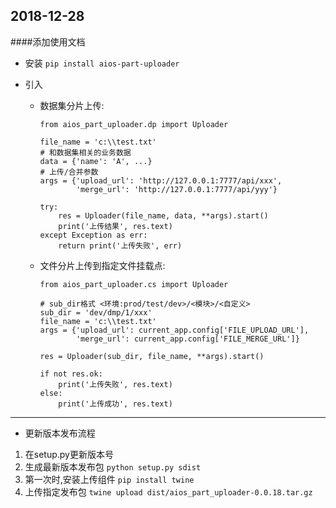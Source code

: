 ## 2018-12-28  
####添加使用文档  

* 安装 
  `pip install aios-part-uploader`

* 引入  
  - 数据集分片上传:  
    ```
    from aios_part_uploader.dp import Uploader  

    file_name = 'c:\\test.txt'
    # 和数据集相关的业务数据
    data = {'name': 'A', ...}
    # 上传/合并参数
    args = {'upload_url': 'http://127.0.0.1:7777/api/xxx',
            'merge_url': 'http://127.0.0.1:7777/api/yyy'}
    
    try:
        res = Uploader(file_name, data, **args).start()
        print('上传结果', res.text)
    except Exception as err:
        return print('上传失败', err)
    ```

  - 文件分片上传到指定文件挂载点:  
    ```
    from aios_part_uploader.cs import Uploader

    # sub_dir格式 <环境:prod/test/dev>/<模块>/<自定义>
    sub_dir = 'dev/dmp/1/xxx'
    file_name = 'c:\\test.txt'
    args = {'upload_url': current_app.config['FILE_UPLOAD_URL'],
            'merge_url': current_app.config['FILE_MERGE_URL']}

    res = Uploader(sub_dir, file_name, **args).start()

    if not res.ok:
        print('上传失败', res.text)
    else:
        print('上传成功', res.text)
    ```

---------------------------------------------------------------------
* 更新版本发布流程
1. 在setup.py更新版本号
2. 生成最新版本发布包 `python setup.py sdist`
3. 第一次时,安装上传组件 `pip install twine`
4. 上传指定发布包 `twine upload dist/aios_part_uploader-0.0.18.tar.gz`
